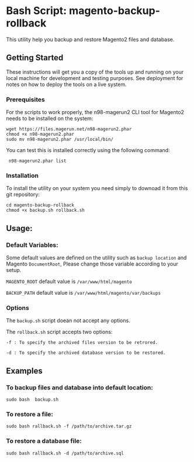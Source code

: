 # Bash Script: magento-backup-rollback
This utility help you backup and restore Magento2 files and database.

## Getting Started
These instructions will get you a copy of the tools up and running on your local machine for development and testing purposes. 
See deployment for notes on how to deploy the tools on a live system.

### Prerequisites
For the scripts to work properly, the n98-magerun2 CLI tool for Magento2 needs to be installed on the system: 
``` 
wget https://files.magerun.net/n98-magerun2.phar
chmod +x n98-magerun2.phar
sudo mv n98-magerun2.phar /usr/local/bin/
```

You can test this is installed correctly using the following command:

``` n98-magerun2.phar list```

### Installation
To install the utility on your system you need simply to downoad it from this git repository:

``` git clone https://github.com/quantiota/magento-backup-rollback 
cd magento-backup-rollback
chmod +x backup.sh rollback.sh
```

## Usage:
### Default Variables:
Some default values are defined on the utility such as `backup location` and Magento `DocumentRoot`, Please change those variable according to your setup.

`MAGENTO_ROOT` default value is  `/var/www/html/magento`

`BACKUP_PATH` default value is `/var/www/html/magento/var/backups`

### Options
The `backup.sh` script doean not accept any options.

The `rollback.sh` script accepts two options:

    -f : To specify the archived files version to be retrored.
    
    -d : To specify the archived database version to be restored.
## Examples
### To backup files and database into default location:

`sudo bash  backup.sh`

### To restore a file:
`sudo bash rallback.sh -f /path/to/archive.tar.gz`

### To restore a database file:
`sudo bash rallback.sh -d /path/to/archive.sql`







